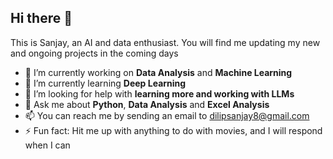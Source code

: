 ## Hi there 👋
This is Sanjay, an AI and data enthusiast. You will find me updating my new and ongoing projects in the coming days

- 🔭 I’m currently working on **Data Analysis** and **Machine Learning**
- 🌱 I’m currently learning **Deep Learning**
- 🤔 I’m looking for help with **learning more and working with LLMs**
- 💬 Ask me about **Python**, **Data Analysis** and **Excel Analysis**
- 📫 You can reach me by sending an email to <dilipsanjay8@gmail.com>
- ⚡ Fun fact: Hit me up with anything to do with movies, and I will respond when I can

